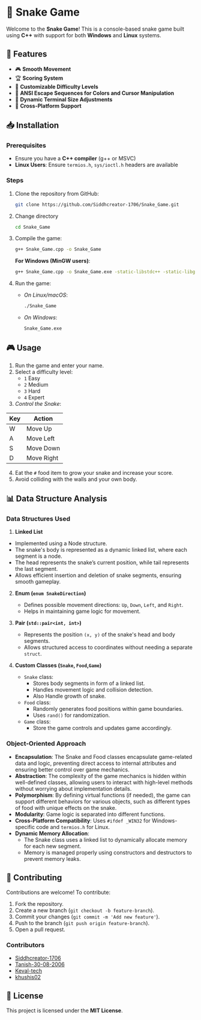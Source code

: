# 🐍 Snake Game

Welcome to the **Snake Game**! This is a console-based snake game built using **C++** with support for both **Windows** and **Linux** systems.

## 📌 Features
- 🎮 **Smooth Movement** 
- 🏆 **Scoring System**
- 🌟 **Customizable Difficulty Levels**
- 🎨 **ANSI Escape Sequences for Colors and Cursor Manipulation**
- 🔲 **Dynamic Terminal Size Adjustments**
- 🚀 **Cross-Platform Support**

## 📥 Installation
### Prerequisites
- Ensure you have a **C++ compiler** (g++ or MSVC)
- **Linux Users**: Ensure `termios.h`, `sys/ioctl.h` headers are available

### Steps
1. Clone the repository from GitHub:
   ```sh
   git clone https://github.com/Siddhcreator-1706/Snake_Game.git
   ```
 
2. Change directory
   ```sh
   cd Snake_Game
   ```
   
3. Compile the game:
   ```sh
   g++ Snake_Game.cpp -o Snake_Game
   ```
   **For Windows (MinGW users)**:
   ```sh
   g++ Snake_Game.cpp -o Snake_Game.exe -static-libstdc++ -static-libgcc
   ```

4. Run the game:
   - *On Linux/macOS*:
     ```sh
     ./Snake_Game
     ```
   - *On Windows*:
     ```sh
     Snake_Game.exe
      ```

## 🎮 Usage
1. Run the game and enter your name.
2. Select a difficulty level:
   - `1` Easy
   - `2` Medium
   - `3` Hard
   - `4` Expert
3. *Control the Snake*:

| Key | Action |
|-----|--------|
| W | Move Up |
| A | Move Left |
| S | Move Down |
| D | Move Right |

4. Eat the `#` food item to grow your snake and increase your score.
5. Avoid colliding with the walls and your own body.

## 📊 Data Structure Analysis
### **Data Structures Used**
1. **Linked List**
  - Implemented using a Node structure.
  - The snake's body is represented as a dynamic linked list, where each segment is a node.
  - The head represents the snake’s current position, while tail represents the last segment.
  - Allows efficient insertion and deletion of snake segments, ensuring smooth gameplay.

2. **Enum (`enum SnakeDirection`)**
   - Defines possible movement directions: `Up`, `Down`, `Left`, and `Right`.
   - Helps in maintaining game logic for movement.

3. **Pair (`std::pair<int, int>`)**
   - Represents the position `(x, y)` of the snake's head and body segments.
   - Allows structured access to coordinates without needing a separate `struct`.

4. **Custom Classes (`Snake`, `Food`,`Game`)**
   - `Snake` class:
     - Stores body segments in form of a linked list.
     - Handles movement logic and collision detection.
     - Also Handle growth of snake.
   - `Food` class:
     - Randomly generates food positions within game boundaries.
     - Uses `rand()` for randomization.
   - `Game` class:
      - Store the game controls and updates game accordingly.

### **Object-Oriented Approach**
- **Encapsulation**: The Snake and Food classes encapsulate game-related data and logic, preventing direct access to internal attributes and ensuring better control over game mechanics.
- **Abstraction**: The complexity of the game mechanics is hidden within well-defined classes, allowing users to interact with high-level methods without worrying about implementation details.
- **Polymorphism**: By defining virtual functions (if needed), the game can support different behaviors for various objects, such as different types of food with unique effects on the snake.
- **Modularity**: Game logic is separated into different functions.
- **Cross-Platform Compatibility**: Uses `#ifdef _WIN32` for Windows-specific code and `termios.h` for Linux.
- **Dynamic Memory Allocation**:
   - The Snake class uses a linked list to dynamically allocate memory for each new segment.
   - Memory is managed properly using constructors and destructors to prevent memory leaks.

## 🤝 Contributing
Contributions are welcome! To contribute:
1. Fork the repository.
2. Create a new branch (`git checkout -b feature-branch`).
3. Commit your changes (`git commit -m 'Add new feature'`).
4. Push to the branch (`git push origin feature-branch`).
5. Open a pull request.

### Contributors
- [Siddhcreator-1706](https://github.com/Siddhcreator-1706)
- [Tanish-30-08-2006](https://github.com/Tanish-30-08-2006)
- [Keval-tech](https://github.com/Keval-tech)
- [khushis02](https://github.com/khushis02)

## 📜 License
This project is licensed under the **MIT License**.
